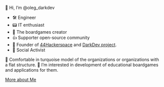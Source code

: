 👋 Hi, I’m @oleg_darkdev
 - 🛠 Engineer
 - 📟 IT enthusiast
 - 🎲 The boardgames creator
 - 👍 Supporter open-source community
 - 🤖 Founder of [44Hackerspace](https://linktr.ee/44hackerspace) and [DarkDev project](). 
 - 🏴 Social Activist
 
💙 Comfortable in turquoise model of the organizations or organizations with a flat structure.
👀 I’m interested in development of educational boardgames and applications for them.

[More about Me](https://linktr.ee/darkdev) 
